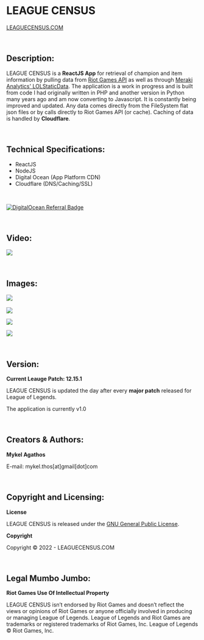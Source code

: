 # LEAGUE CENSUS 

[LEAGUECENSUS.COM](http://www.leaguecensus.com) 

<br/>

## Description:

LEAGUE CENSUS is a **ReactJS App** for retrieval of champion and item information by pulling data from [Riot Games API](https://developer.riotgames.com) as well as through [Meraki Analytics' LOLStaticData](https://github.com/meraki-analytics/lolstaticdata). The application is a work in progress and is built from code I had originally written in PHP and another version in Python many years ago and am now converting to Javascript. It is constantly being improved and updated. Any data comes directly from the FileSystem flat json files or by calls directly to Riot Games API (or cache). Caching of data is handled by **Cloudflare**.

<br/>

## Technical Specifications:

* ReactJS
* NodeJS
* Digital Ocean (App Platform CDN)
* Cloudflare (DNS/Caching/SSL)

<br/>

[![DigitalOcean Referral Badge](https://web-platforms.sfo2.digitaloceanspaces.com/WWW/Badge%202.svg)](https://www.digitalocean.com/?refcode=2d479314810b&utm_campaign=Referral_Invite&utm_medium=Referral_Program&utm_source=badge)

<br/>

## Video:

![](https://github.com/MThos/lol/blob/master/public/videos/lol.gif)

<br/>

## Images:
<p float="left">
  <img src="https://i.imgur.com/cmY19C2.png">&nbsp;&nbsp;
</p>
<p float="left">
  <img src="https://i.imgur.com/k3wq1vW.png">
</p>
<p float="left">
  <img src="https://i.imgur.com/Y2akqh7.png">
</p>
<p float="left">
  <img src="https://i.imgur.com/qulyfYD.png">
</p>

<br/>

## Version:
**Current Leauge Patch: 12.15.1** 

LEAGUE CENSUS is updated the day after every **major patch** released for League of Legends.

The application is currently v1.0

<br/>

## Creators & Authors:
**Mykel Agathos**

E-mail: mykel.thos[at]gmail[dot]com

<br/>

## Copyright and Licensing:
**License**

LEAGUE CENSUS is released under the [GNU General Public License](https://github.com/MThos/lol/blob/master/LICENSE.md).

**Copyright**

Copyright © 2022 - LEAGUECENSUS.COM

<br/>

## Legal Mumbo Jumbo:
**Riot Games Use Of Intellectual Property**

LEAGUE CENSUS isn’t endorsed by Riot Games and doesn’t reflect the views or opinions of Riot Games or anyone officially involved in producing or managing League of Legends. League of Legends and Riot Games are trademarks or registered trademarks of Riot Games, Inc. League of Legends © Riot Games, Inc.
